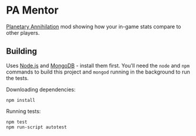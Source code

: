 
PA Mentor
=========

[Planetary Annihilation](http://www.uberent.com/pa/) mod showing how your
in-game stats compare to other players.


Building
--------

Uses [Node.js](http://nodejs.org/) and [MongoDB](http://www.mongodb.org/) -
install them first. You'll need the `node` and `npm` commands to build this
project and `mongod` running in the background to run the tests.

Downloading dependencies:

    npm install

Running tests:

    npm test
    npm run-script autotest
